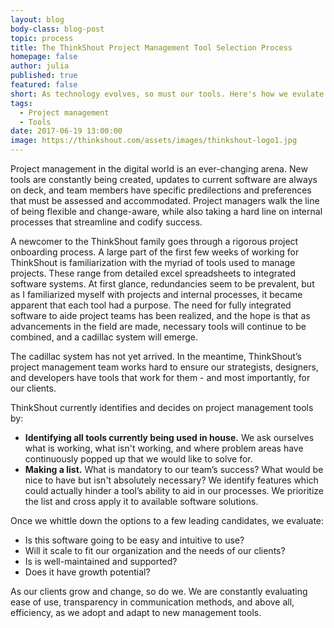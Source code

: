 ```yaml
---
layout: blog
body-class: blog-post
topic: process
title: The ThinkShout Project Management Tool Selection Process
homepage: false
author: julia
published: true
featured: false
short: As technology evolves, so must our tools. Here's how we evulate which are right for our team.
tags:
  - Project management
  - Tools
date: 2017-06-19 13:00:00
image: https://thinkshout.com/assets/images/thinkshout-logo1.jpg
---
```


Project management in the digital world is an ever-changing arena. New tools are constantly being created, updates to current software are always on deck, and team members have specific predilections and preferences that must be assessed and accommodated. Project managers walk the line of being flexible and change-aware, while also taking a hard line on internal processes that streamline and codify success. 
 
A newcomer to the ThinkShout family goes through a rigorous project onboarding process. A large part of the first few weeks of working for ThinkShout is familiarization with the myriad of tools used to manage projects. These range from detailed excel spreadsheets to integrated software systems. At first glance, redundancies seem to be prevalent, but as I familiarized myself with projects and internal processes, it became apparent that each tool had a purpose. The need for fully integrated software to aide project teams has been realized, and the hope is that as advancements in the field are made, necessary tools will continue to be combined, and a cadillac system will emerge.  
 
The cadillac system has not yet arrived. In the meantime, ThinkShout’s project management team works hard to ensure our strategists, designers, and developers have tools that work for them - and most importantly, for our clients. 
 
ThinkShout currently identifies and decides on project management tools by:
* **Identifying all tools currently being used in house.** We ask ourselves what is working, what isn't working, and where problem areas have continuously popped up that we would like to solve for. 
* **Making a list.** What is mandatory to our team’s success? What would be nice to have but isn't absolutely necessary? We identify features which could actually hinder a tool’s ability to aid in our processes. We prioritize the list and cross apply it to available software solutions. 
 
Once we whittle down the options to a few leading candidates, we evaluate:
* Is this software going to be easy and intuitive to use?
* Will it scale to fit our organization and the needs of our clients? 
* Is is well-maintained and supported? 
* Does it have growth potential?
 
As our clients grow and change, so do we. We are constantly evaluating ease of use, transparency in communication methods, and above all, efficiency, as we adopt and adapt to new management tools. 
 

